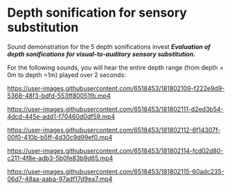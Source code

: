 # Depth sonification for sensory substitution
Sound demonstration for the 5 depth sonifications invest _**Evaluation of depth sonifications for visual-to-auditory sensory substitution.**_ 

For the following sounds, you will hear the entire depth range (from depth = 0m to depth =1m) played over 2 seconds:


https://user-images.githubusercontent.com/6518453/181802109-f222e9d9-5368-48f3-bdfd-553ff80051fb.mp4


https://user-images.githubusercontent.com/6518453/181802111-d2ed3b54-4dcd-445e-add1-f70460d0df59.mp4


https://user-images.githubusercontent.com/6518453/181802112-6f14307f-00f0-410b-b5ff-4d30c9d99ef0.mp4


https://user-images.githubusercontent.com/6518453/181802114-fcd02d80-c211-4f8e-adb3-5b0fe83b9d65.mp4


https://user-images.githubusercontent.com/6518453/181802115-60adc235-06d7-48aa-aaba-97adf17d9ea7.mp4

